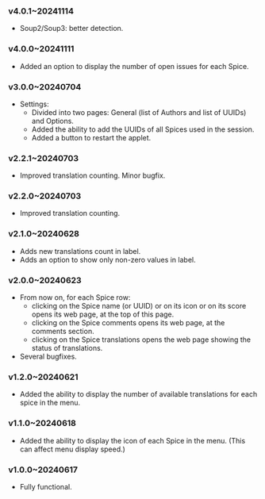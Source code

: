 ### v4.0.1~20241114
  * Soup2/Soup3: better detection.

### v4.0.0~20241111

* Added an option to display the number of open issues for each Spice.

### v3.0.0~20240704

* Settings:
    * Divided into two pages: General (list of Authors and list of UUIDs) and Options.
    * Added the ability to add the UUIDs of all Spices used in the session.
    * Added a button to restart the applet.

### v2.2.1~20240703

* Improved translation counting. Minor bugfix.

### v2.2.0~20240703

* Improved translation counting.


### v2.1.0~20240628

* Adds new translations count in label.
* Adds an option to show only non-zero values in label.

### v2.0.0~20240623

* From now on, for each Spice row:
    * clicking on the Spice name (or UUID) or on its icon or on its score opens its web page, at the top of this page.
    * clicking on the Spice comments opens its web page, at the comments section.
    * clicking on the Spice translations opens the web page showing the status of translations.
* Several bugfixes.

### v1.2.0~20240621

* Added the ability to display the number of available translations for each spice in the menu.

### v1.1.0~20240618

* Added the ability to display the icon of each Spice in the menu. (This can affect menu display speed.)

### v1.0.0~20240617

* Fully functional.
